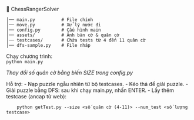📂 ChessRangerSolver  
```
│── main.py          # File chính  
│── move.py          # Xử lý nước đi  
│── config.py        # Cấu hình main  
│── assets/          # Ảnh bàn cờ & quân cờ  
│── testcases/       # Chứa tests từ 4 đến 11 quân cờ  
│── dfs-sample.py    # File nháp  
  ```
Chạy chương trình:  
`python main.py`  
  
*Thay đổi số quân cờ bằng biến SIZE trong config.py*

Hỗ trợ:
    - Nạp puzzle ngẫu nhiên từ bộ testcases.
    - Kéo thả để giải puzzle.
    - Giải puzzle bằng DFS: sau khi chạy main.py, nhấn ENTER.
    - Lấy thêm testcase (ancap từ web):
    
        python getTest.py --size <số quân cờ (4-11)> --num_test <số lượng testcase>